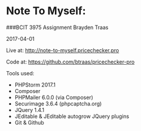 # Note To Myself:
###BCIT 3975 Assignment
Brayden Traas

2017-04-01

Live at: http://note-to-myself.pricechecker.pro

Code at: https://github.com/btraas/pricechecker-pro

Tools used:
- PHPStorm 2017.1
- Composer
- PHPMailer 6.0.0 (via Composer)
- Securimage 3.6.4 (phpcaptcha.org)
- JQuery 1.4.1
- JEditable & JEditable autogrow JQuery plugins
- Git & Github


